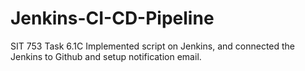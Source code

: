 # Jenkins-CI-CD-Pipeline
SIT 753 Task 6.1C
Implemented script on Jenkins, and connected the Jenkins to Github and setup notification email.
